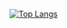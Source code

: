 [![Top Langs](https://github-readme-stats.vercel.app/api/top-langs/?username=henriquegarcia-web&layout=compact)](https://github.com/anuraghazra/github-readme-stats)

